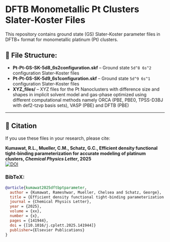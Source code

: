 # DFTB Monometallic Pt Clusters Slater-Koster Files

This repository contains ground state (GS) Slater-Koster parameter files in DFTB+ format for monometallic platinum (Pt) clusters.

## 📁 File Structure:
- **Pt-Pt-GS-SK-5d8_6s2configuration.skf** – Ground state `5d^8 6s^2` configuration Slater-Koster files
- **Pt-Pt-GS-SK-5d9_6s1configuration.skf** – Ground state `5d^9 6s^1` configuration Slater-Koster files
- **XYZ_files/** – XYZ files for the Pt Nanoclusters with difference size and shapes in implicit solvent model and gas-phase optimized using different computational methods namely ORCA (PBE, PBE0, TPSS-D3BJ with def2-tzvp basis sets), VASP (PBE) and DFTB (PBE)

---

## 📖 Citation
If you use these files in your research, please cite:

**Kumawat, R.L., Mueller, C.M., Schatz, G.C., Efficient density functional tight-binding parameterization for accurate modeling of platinum clusters, *Chemical Physics Letter*, 2025**  
[![DOI](https://zenodo.org/badge/DOI/10.1016/j.cplett.2025.141944.svg)](https://doi.org/10.1016/j.cplett.2025.141944)

### BibTeX:
```bibtex
@article{kumawat2025dftbptparameter,
  author = {Kumawat, Rameshwar, Mueller, Chelsea and Schatz, George},
  title = {Efficient density functional tight-binding parameterization for accurate modeling of platinum clusters},
  journal = {Chemical Physics Letter},
  year = {2025},
  volume = {xx},
  number = {x},
  pages = {141944},
  doi = {[10.1016/j.cplett.2025.141944]}
  publisher={Elsevier Publications}
}
